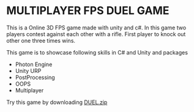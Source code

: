 # MULTIPLAYER FPS DUEL GAME 
This is a Online 3D FPS game made with unity and c#.
In this game two players contest against each other with a rifle. First player to knock out other one three times wins.

This game is to showcase following skills in C# and Unity and packages
* Photon Engine
* Unity URP
* PostProcessing
* OOPS
* Multiplayer

Try this game by downloading [DUEL.zip](https://github.com/anil131998/fps-multiplayer-duel/blob/main/DUEL.zip)
